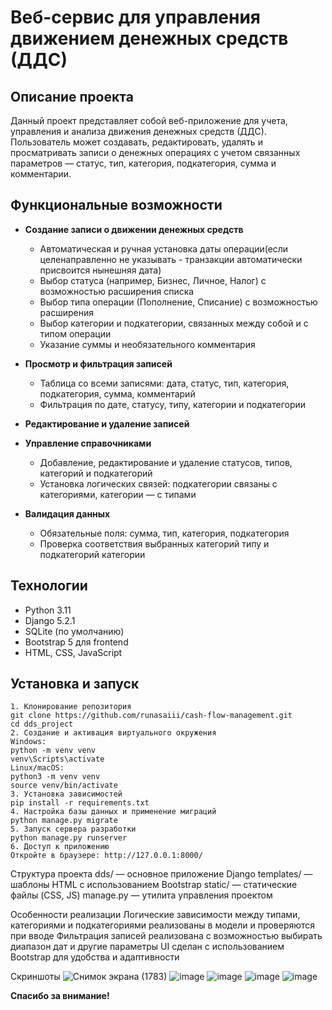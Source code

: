 # Веб-сервис для управления движением денежных средств (ДДС)

## Описание проекта
Данный проект представляет собой веб-приложение для учета, управления и анализа движения денежных средств (ДДС). Пользователь может создавать, редактировать, удалять и просматривать записи о денежных операциях с учетом связанных параметров — статус, тип, категория, подкатегория, сумма и комментарии.


## Функциональные возможности
- **Создание записи о движении денежных средств**
  - Автоматическая и ручная установка даты операции(если целенаправленно не указывать - транзакции автоматически присвоится нынешняя дата) 
  - Выбор статуса (например, Бизнес, Личное, Налог) с возможностью расширения списка
  - Выбор типа операции (Пополнение, Списание) с возможностью расширения
  - Выбор категории и подкатегории, связанных между собой и с типом операции
  - Указание суммы и необязательного комментария

- **Просмотр и фильтрация записей**
  - Таблица со всеми записями: дата, статус, тип, категория, подкатегория, сумма, комментарий
  - Фильтрация по дате, статусу, типу, категории и подкатегории

- **Редактирование и удаление записей**
- **Управление справочниками**
  - Добавление, редактирование и удаление статусов, типов, категорий и подкатегорий
  - Установка логических связей: подкатегории связаны с категориями, категории — с типами

- **Валидация данных**
  - Обязательные поля: сумма, тип, категория, подкатегория
  - Проверка соответствия выбранных категорий типу и подкатегорий категории


## Технологии
- Python 3.11
- Django 5.2.1
- SQLite (по умолчанию)
- Bootstrap 5 для frontend
- HTML, CSS, JavaScript


## Установка и запуск
```
1. Клонирование репозитория
git clone https://github.com/runasaiii/cash-flow-management.git
cd dds_project
2. Создание и активация виртуального окружения
Windows:
python -m venv venv
venv\Scripts\activate
Linux/macOS:
python3 -m venv venv
source venv/bin/activate
3. Установка зависимостей
pip install -r requirements.txt
4. Настройка базы данных и применение миграций
python manage.py migrate
5. Запуск сервера разработки
python manage.py runserver
6. Доступ к приложению
Откройте в браузере: http://127.0.0.1:8000/
```

Структура проекта
dds/ — основное приложение Django
templates/ — шаблоны HTML с использованием Bootstrap
static/ — статические файлы (CSS, JS)
manage.py — утилита управления проектом

Особенности реализации
Логические зависимости между типами, категориями и подкатегориями реализованы в модели и проверяются при вводе
Фильтрация записей реализована с возможностью выбирать диапазон дат и другие параметры
UI сделан с использованием Bootstrap для удобства и адаптивности


Скриншоты
![Снимок экрана (1783)](https://github.com/user-attachments/assets/7c679d67-eded-47a5-b331-fdbe1465e64c)
![image](https://github.com/user-attachments/assets/084e4d1a-ca1a-434e-a333-8c5d37c2ec0e)
![image](https://github.com/user-attachments/assets/95a193b7-900d-495d-bbf5-f092218c89f3)
![image](https://github.com/user-attachments/assets/e66f4dff-99ac-49ce-962f-872a4677b411)
![image](https://github.com/user-attachments/assets/c5abe869-60c7-41f7-b4d8-e95f35c4a9b0)



**Спасибо за внимание!**

